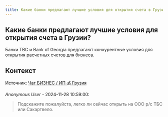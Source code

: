 ```yaml
---
title: Какие банки предлагают лучшие условия для открытия счета в Грузии?
---
```


## Какие банки предлагают лучшие условия для открытия счета в Грузии?

Банки TBC и Bank of Georgia предлагают конкурентные условия для открытия расчетных счетов для бизнеса.

## Контекст

Источник: [Чат БИЗНЕС / ИП 💰 Грузия](https://t.me/ip_ge)

_Anonymous User_ - 2024-11-28 10:59:00:

> Подскажите пожалуйста, легко ли сейчас открыть на ООО р/с ТБС или Сакартвело.

